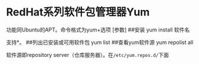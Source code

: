 RedHat系列软件包管理器Yum
======
功能同Ubuntu的APT。命令格式为yum+选项 [参数]
##安装
    yum install 软件名

支持*。
##列出已安装或可用软件包
    yum list
##查看yum软件源
    yum repolist all

软件源即repository server（仓库服务器）。在`/etc/yum.repos.d/`下面
